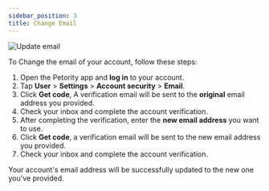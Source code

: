 ```yaml
---
sidebar_position: 3
title: Change Email
---
```


![Update email](/img/Change-Email.gif)

To Change the email of your account, follow these steps:

1. Open the Petority app and **log in** to your account.
2. Tap **User** > **Settings** > **Account security** > **Email**.
3. Click **Get code**, A verification email will be sent to the **original** email address you provided.
4. Check your inbox and complete the account verification.
5. After completing the verification, enter the **new email address** you want to use.
6. Click **Get code**, a verification email will be sent to the new email address you provided.
7. Check your inbox and complete the account verification.

Your account's email address will be successfully updated to the new one you've provided.


